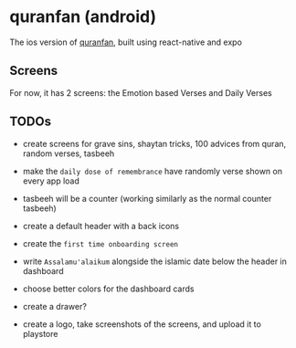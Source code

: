 # quranfan (android)

The ios version of [quranfan](https://quranfan.vercel.app), built using react-native and expo

## Screens

For now, it has 2 screens: the Emotion based Verses and Daily Verses

## TODOs

- create screens for grave sins, shaytan tricks, 100 advices from quran, random verses, tasbeeh

- make the `daily dose of remembrance` have randomly verse shown on every app load

- tasbeeh will be a counter (working similarly as the normal counter tasbeeh)

- create a default header with a back icons

- create the `first time onboarding screen`

- write `Assalamu'alaikum` alongside the islamic date below the header in dashboard

- choose better colors for the dashboard cards

- create a drawer?

- create a logo, take screenshots of the screens, and upload it to playstore
